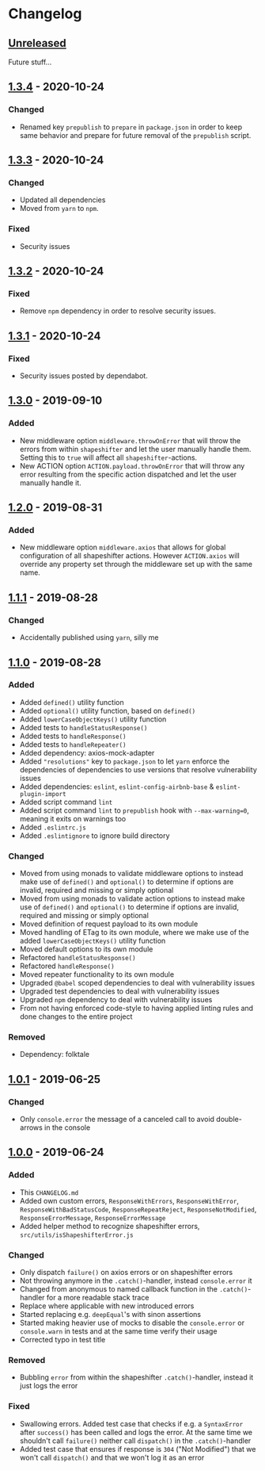 # Changelog

## [Unreleased]
Future stuff...

## [1.3.4] - 2020-10-24
### Changed
- Renamed key `prepublish` to `prepare` in `package.json` in order to keep same behavior and prepare for future removal of the `prepublish` script.

## [1.3.3] - 2020-10-24
### Changed
- Updated all dependencies
- Moved from `yarn` to `npm`.

### Fixed
- Security issues

## [1.3.2] - 2020-10-24
### Fixed
- Remove `npm` dependency in order to resolve security issues.

## [1.3.1] - 2020-10-24
### Fixed
- Security issues posted by dependabot.

## [1.3.0] - 2019-09-10
### Added
- New middleware option `middleware.throwOnError` that will throw the errors from within `shapeshifter` and let the user manually handle them. Setting this to `true` will affect all `shapeshifter`-actions.
- New ACTION option `ACTION.payload.throwOnError` that will throw any error resulting from the specific action dispatched and let the user manually handle it.

## [1.2.0] - 2019-08-31
### Added
- New middleware option `middleware.axios` that allows for global configuration of all shapeshifter actions. However `ACTION.axios` will override any property set through the middleware set up with the same name.

## [1.1.1] - 2019-08-28
### Changed
- Accidentally published using `yarn`, silly me

## [1.1.0] - 2019-08-28
### Added
- Added `defined()` utility function
- Added `optional()` utility function, based on `defined()`
- Added `lowerCaseObjectKeys()` utility function
- Added tests to `handleStatusResponse()`
- Added tests to `handleResponse()`
- Added tests to `handleRepeater()`
- Added dependency: axios-mock-adapter
- Added `"resolutions"` key to `package.json` to let `yarn` enforce the dependencies of dependencies to use versions that resolve vulnerability issues
- Added dependencies: `eslint`, `eslint-config-airbnb-base` & `eslint-plugin-import`
- Added script command `lint`
- Added script command `lint` to `prepublish` hook with `--max-warning=0`, meaning it exits on warnings too
- Added `.eslintrc.js`
- Added `.eslintignore` to ignore build directory

### Changed
- Moved from using monads to validate middleware options to instead make use of `defined()` and `optional()` to determine if options are invalid, required and missing or simply optional
- Moved from using monads to validate action options to instead make use of `defined()` and `optional()` to determine if options are invalid, required and missing or simply optional
- Moved definition of request payload to its own module
- Moved handling of ETag to its own module, where we make use of the added `lowerCaseObjectKeys()` utility function
- Moved default options to its own module
- Refactored `handleStatusResponse()`
- Refactored `handleResponse()`
- Moved repeater functionality to its own module
- Upgraded `@babel` scoped dependencies to deal with vulnerability issues
- Upgraded test dependencies to deal with vulnerability issues
- Upgraded `npm` dependency to deal with vulnerability issues
- From not having enforced code-style to having applied linting rules and done changes to the entire project

### Removed
- Dependency: folktale

## [1.0.1] - 2019-06-25
### Changed
- Only `console.error` the message of a canceled call to avoid double-arrows in the console

## [1.0.0] - 2019-06-24
### Added
- This `CHANGELOG.md`
- Added own custom errors, `ResponseWithErrors`, `ResponseWithError`, `ResponseWithBadStatusCode`, `ResponseRepeatReject`, `ResponseNotModified`, `ResponseErrorMessage`, `ResponseErrorMessage`
- Added helper method to recognize shapeshifter errors, `src/utils/isShapeshifterError.js`

### Changed
- Only dispatch `failure()` on axios errors or on shapeshifter errors
- Not throwing anymore in the `.catch()`-handler, instead `console.error` it
- Changed from anonymous to named callback function in the `.catch()`-handler for a more readable stack trace
- Replace where applicable with new introduced errors
- Started replacing e.g. `deepEqual`'s with sinon assertions
- Started making heavier use of mocks to disable the `console.error` or `console.warn` in tests and at the same time verify their usage
- Corrected typo in test title

### Removed
- Bubbling `error` from within the shapeshifter `.catch()`-handler, instead it just logs the error

### Fixed
- Swallowing errors. Added test case that checks if e.g. a `SyntaxError` after `success()` has been called and logs the error. At the same time we shouldn't call `failure()` neither call `dispatch()` in the `.catch()`-handler
- Added test case that ensures if response is `304` ("Not Modified") that we won't call `dispatch()` and that we won't log it as an error

[Unreleased]: https://github.com/dawaa/redux-shapeshifter-middleware/compare/v1.3.4...head
[1.3.4]: https://github.com/dawaa/redux-shapeshifter-middleware/compare/v1.3.3...v1.3.4
[1.3.3]: https://github.com/dawaa/redux-shapeshifter-middleware/compare/v1.3.2...v1.3.3
[1.3.2]: https://github.com/dawaa/redux-shapeshifter-middleware/compare/v1.3.1...v1.3.2
[1.3.1]: https://github.com/dawaa/redux-shapeshifter-middleware/compare/v1.3.0...v1.3.1
[1.3.0]: https://github.com/dawaa/redux-shapeshifter-middleware/compare/v1.2.0...v1.3.0
[1.2.0]: https://github.com/dawaa/redux-shapeshifter-middleware/compare/v1.1.1...v1.2.0
[1.1.1]: https://github.com/dawaa/redux-shapeshifter-middleware/compare/v1.1.0...v1.1.1
[1.1.0]: https://github.com/dawaa/redux-shapeshifter-middleware/compare/v1.0.1...v1.1.0
[1.0.1]: https://github.com/dawaa/redux-shapeshifter-middleware/compare/v1.0.0...v1.0.1
[1.0.0]: https://github.com/dawaa/redux-shapeshifter-middleware/compare/v0.15.0...v1.0.0
